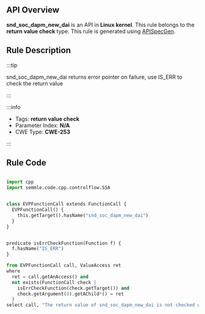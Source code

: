 ---
---


## API Overview
**snd_soc_dapm_new_dai** is an API in **Linux kernel**. This rule belongs to the **return value check** type. This rule is generated using [APISpecGen](../../tools/APISpecGen).
## Rule Description

:::tip

snd_soc_dapm_new_dai returns error pointer on failure, use IS_ERR to check the return value

:::

:::info

- Tags: **return value check**
- Parameter Index: **N/A**
- CWE Type: **CWE-253**

:::

## Rule Code
```python

import cpp
import semmle.code.cpp.controlflow.SSA


class EVPFunctionCall extends FunctionCall {
  EVPFunctionCall() {
    this.getTarget().hasName("snd_soc_dapm_new_dai")
  }
}


predicate isErrCheckFunction(Function f) {
  f.hasName("IS_ERR") 
}

from EVPFunctionCall call, ValueAccess ret
where
  ret = call.getAnAccess() and
  not exists(FunctionCall check |
    isErrCheckFunction(check.getTarget()) and
    check.getArgument(0).getAChild*() = ret
  )
select call, "The return value of snd_soc_dapm_new_dai is not checked with IS_ERR."
    
```